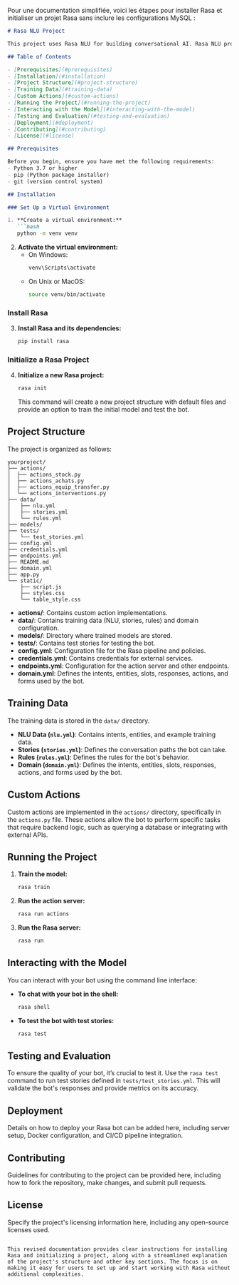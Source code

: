 Pour une documentation simplifiée, voici les étapes pour installer Rasa et initialiser un projet Rasa sans inclure les configurations MySQL :

```markdown
# Rasa NLU Project

This project uses Rasa NLU for building conversational AI. Rasa NLU provides the natural language understanding (NLU) component of the system, enabling it to understand user inputs.

## Table of Contents

- [Prerequisites](#prerequisites)
- [Installation](#installation)
- [Project Structure](#project-structure)
- [Training Data](#training-data)
- [Custom Actions](#custom-actions)
- [Running the Project](#running-the-project)
- [Interacting with the Model](#interacting-with-the-model)
- [Testing and Evaluation](#testing-and-evaluation)
- [Deployment](#deployment)
- [Contributing](#contributing)
- [License](#license)

## Prerequisites

Before you begin, ensure you have met the following requirements:
- Python 3.7 or higher
- pip (Python package installer)
- git (version control system)

## Installation

### Set Up a Virtual Environment

1. **Create a virtual environment:**
   ```bash
   python -m venv venv
   ```

2. **Activate the virtual environment:**
   - On Windows:
     ```bash
     venv\Scripts\activate
     ```
   - On Unix or MacOS:
     ```bash
     source venv/bin/activate
     ```

### Install Rasa

3. **Install Rasa and its dependencies:**
   ```bash
   pip install rasa
   ```

### Initialize a Rasa Project

4. **Initialize a new Rasa project:**
   ```bash
   rasa init
   ```

   This command will create a new project structure with default files and provide an option to train the initial model and test the bot.

## Project Structure

The project is organized as follows:

```plaintext
yourproject/
├── actions/
│  ├── actions_stock.py
│  ├── actions_achats.py
│  ├── actions_equip_transfer.py
│  └── actions_interventions.py
├── data/
│   ├── nlu.yml
│   ├── stories.yml
│   └── rules.yml
├── models/
├── tests/
│   └── test_stories.yml
├── config.yml
├── credentials.yml
├── endpoints.yml
├── README.md
├── domain.yml
├── app.py
└── static/
    ├── script.js
    ├── styles.css
    └── table_style.css
```

- **actions/**: Contains custom action implementations.
- **data/**: Contains training data (NLU, stories, rules) and domain configuration.
- **models/**: Directory where trained models are stored.
- **tests/**: Contains test stories for testing the bot.
- **config.yml**: Configuration file for the Rasa pipeline and policies.
- **credentials.yml**: Contains credentials for external services.
- **endpoints.yml**: Configuration for the action server and other endpoints.
- **domain.yml**: Defines the intents, entities, slots, responses, actions, and forms used by the bot.

## Training Data

The training data is stored in the `data/` directory.

- **NLU Data (`nlu.yml`)**: Contains intents, entities, and example training data.
- **Stories (`stories.yml`)**: Defines the conversation paths the bot can take.
- **Rules (`rules.yml`)**: Defines the rules for the bot's behavior.
- **Domain (`domain.yml`)**: Defines the intents, entities, slots, responses, actions, and forms used by the bot.

## Custom Actions

Custom actions are implemented in the `actions/` directory, specifically in the `actions.py` file. These actions allow the bot to perform specific tasks that require backend logic, such as querying a database or integrating with external APIs.

## Running the Project

1. **Train the model:**
   ```bash
   rasa train
   ```

2. **Run the action server:**
   ```bash
   rasa run actions
   ```

3. **Run the Rasa server:**
   ```bash
   rasa run
   ```

## Interacting with the Model

You can interact with your bot using the command line interface:

- **To chat with your bot in the shell:**
  ```bash
  rasa shell
  ```

- **To test the bot with test stories:**
  ```bash
  rasa test
  ```

## Testing and Evaluation

To ensure the quality of your bot, it’s crucial to test it. Use the `rasa test` command to run test stories defined in `tests/test_stories.yml`. This will validate the bot's responses and provide metrics on its accuracy.

## Deployment

Details on how to deploy your Rasa bot can be added here, including server setup, Docker configuration, and CI/CD pipeline integration.

## Contributing

Guidelines for contributing to the project can be provided here, including how to fork the repository, make changes, and submit pull requests.

## License

Specify the project's licensing information here, including any open-source licenses used.
```

This revised documentation provides clear instructions for installing Rasa and initializing a project, along with a streamlined explanation of the project's structure and other key sections. The focus is on making it easy for users to set up and start working with Rasa without additional complexities.